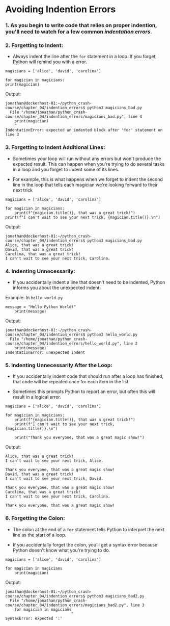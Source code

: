 # Avoiding Indention Errors

### 1. As you begin to write code that relies on proper indention, you'll need to watch for a few common *indentation errors*.

### 2. Forgetting to Indent:

- Always indent the line after the `for` statement in a loop. If you forget, Python will remind you with a error.

```
magicians = ['alice', 'david', 'carolina']

for magician in magicians:
print(magician)
```

Output:

```
jonathan@dockerhost-01:~/python_crash-course/chapter_04/indention_errors$ python3 magicians_bad.py
  File "/home/jonathan/python_crash-course/chapter_04/indention_errors/magicians_bad.py", line 4
    print(magician)
    ^
IndentationError: expected an indented block after 'for' statement on line 3
```

### 3. Forgetting to Indent Additional Lines:

- Sometimes your loop will run without any errors but won't produce the expected result. This can happen when you're trying to do several tasks in a loop and you forget to indent some of its lines.

- For example, this is what happens when we forget to indent the second line in the loop that tells each magician we're looking forward to their next trick

```
magicians = ['alice', 'david', 'carolina']

for magician in magicians:
    print(f"{magician.title()}, that was a great trick!")
print(f"I can't wait to see your next trick, {magician.title()}.\n")
```

Output:

```
jonathan@dockerhost-01:~/python_crash-course/chapter_04/indention_errors$ python3 magicians_bad.py
Alice, that was a great trick!
David, that was a great trick!
Carolina, that was a great trick!
I can't wait to see your next trick, Carolina.
```

### 4. Indenting Unnecessarily:

- If you accidentally indent a line that doesn't need to be indented, Python informs you about the unexpected indent:

Example: In `hello_world.py`

```
message = "Hello Python World!"
    print(message)
```

Output:

```
jonathan@dockerhost-01:~/python_crash-course/chapter_04/indention_errors$ python3 hello_world.py
  File "/home/jonathan/python_crash-course/chapter_04/indention_errors/hello_world.py", line 2
    print(message)
IndentationError: unexpected indent
```

### 5. Indenting Unnecessarily After the Loop:

- If you accidentally indent code that should run after a loop has finished, that code will be repeated once for each item in the list. 

- Sometimes this prompts Python to report an error, but often this will result in a logical error. 

```
magicians = ['alice', 'david', 'carolina']

for magician in magicians:
    print(f"{magician.title()}, that was a great trick!")
    print(f"I can't wait to see your next trick, {magician.title()}.\n")

    print("Thank you everyone, that was a great magic show!")
```

Output:

```
Alice, that was a great trick!
I can't wait to see your next trick, Alice.

Thank you everyone, that was a great magic show!
David, that was a great trick!
I can't wait to see your next trick, David.

Thank you everyone, that was a great magic show!
Carolina, that was a great trick!
I can't wait to see your next trick, Carolina.

Thank you everyone, that was a great magic show!
```

### 6. Forgetting the Colon:

- The colon at the end of a `for` statement tells Python to interpret the next line as the start of a loop.

- If you accidentally forget the colon, you'll get a syntax error because Python doesn't know what you're trying to do.

```
magicians = ['alice', 'david', 'carolina']

for magician in magicians
    print(magician)
```

Output:

```
jonathan@dockerhost-01:~/python_crash-course/chapter_04/indention_errors$ python3 magicians_bad2.py
  File "/home/jonathan/python_crash-course/chapter_04/indention_errors/magicians_bad2.py", line 3
    for magician in magicians
                             ^
SyntaxError: expected ':'
```